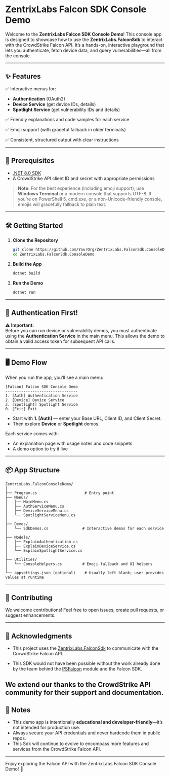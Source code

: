 
# ZentrixLabs Falcon SDK Console Demo

Welcome to the **ZentrixLabs Falcon SDK Console Demo**! This console app is designed to showcase how to use the **ZentrixLabs.FalconSdk** to interact with the CrowdStrike Falcon API. It’s a hands-on, interactive playground that lets you authenticate, fetch device data, and query vulnerabilities—all from the console.

---

## ✨ Features

✅ Interactive menus for:
- **Authentication** (OAuth2)  
- **Device Service** (get device IDs, details)  
- **Spotlight Service** (get vulnerability IDs and details)

✅ Friendly explanations and code samples for each service

✅ Emoji support (with graceful fallback in older terminals)

✅ Consistent, structured output with clear instructions

---

## 🚀 Prerequisites

- [.NET 8.0 SDK](https://dotnet.microsoft.com/en-us/download/dotnet/8.0)
- A CrowdStrike API client ID and secret with appropriate permissions

> **Note:** For the best experience (including emoji support), use **Windows Terminal** or a modern console that supports UTF-8. If you’re on PowerShell 5, cmd.exe, or a non-Unicode-friendly console, emojis will gracefully fallback to plain text.

---

## 🛠️ Getting Started

1. **Clone the Repository**

   ```bash
   git clone https://github.com/YourOrg/ZentrixLabs.FalconSdk.ConsoleDemo.git
   cd ZentrixLabs.FalconSdk.ConsoleDemo
   ```

2. **Build the App**

   ```bash
   dotnet build
   ```

3. **Run the Demo**

   ```bash
   dotnet run
   ```

---

## 🔑 Authentication First!

⚠️ **Important:**  
Before you can run device or vulnerability demos, you must authenticate using the **Authentication Service** in the main menu. This allows the demo to obtain a valid access token for subsequent API calls.

---

## 🖥️ Demo Flow

When you run the app, you’ll see a main menu:

```
[Falcon] Falcon SDK Console Demo
--------------------------------
1. [Auth] Authentication Service
2. [Device] Device Service
3. [Spotlight] Spotlight Service
0. [Exit] Exit
```

- Start with **1. [Auth]** — enter your Base URL, Client ID, and Client Secret.
- Then explore **Device** or **Spotlight** demos.

Each service comes with:
- An explanation page with usage notes and code snippets
- A demo option to try it live

---

## 📦 App Structure

```
ZentrixLabs.FalconConsoleDemo/
│
├── Program.cs                     # Entry point
├── Menus/
│   ├── MainMenu.cs
│   ├── AuthServiceMenu.cs
│   ├── DeviceServiceMenu.cs
│   └── SpotlightServiceMenu.cs
│
├── Demos/
│   └── SdkDemos.cs               # Interactive demos for each service
│
├── Models/
│   ├── ExplainAuthentication.cs
│   ├── ExplainDeviceService.cs
│   └── ExplainSpotlightService.cs
│
├── Utilities/
│   └── ConsoleHelpers.cs         # Emoji fallback and UI helpers
│
└── appsettings.json (optional)    # Usually left blank; user provides values at runtime
```

---

## 🤝 Contributing

We welcome contributions! Feel free to open issues, create pull requests, or suggest enhancements.

---

## 🙏 Acknowledgments

- This project uses the [ZentrixLabs.FalconSdk](https://github.com/ZentrixLabs/ZentrixLabs.FalconSdk) to communicate with the CrowdStrike Falcon API.

- This SDK would not have been possible without the work already done by the team behind the [PSFalcon](https://github.com/CrowdStrike/psfalcon) module and the Falcon SDK.

We extend our thanks to the CrowdStrike API community for their support and documentation.
---

## 📢 Notes

- This demo app is intentionally **educational and developer-friendly**—it’s not intended for production use.
- Always secure your API credentials and never hardcode them in public repos.
- This Sdk will continue to evolve to encompass more features and services from the CrowdStrike Falcon API.

---

Enjoy exploring the Falcon API with the ZentrixLabs Falcon SDK Console Demo! 🦅
